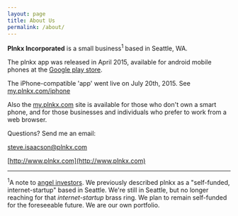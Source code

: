 ```yaml
---
layout: page
title: About Us
permalink: /about/
---
```



**Plnkx Incorporated** is a small business<sup>1</sup> based in Seattle, WA.

The plnkx app was released in April 2015, available for android
mobile phones at the [Google play
store](https://play.google.com/store/search?q=plnkx).

The iPhone-compatible 'app' went live on July 20th, 2015.
See [my.plnkx.com/iphone](http://my.plnkx.com/iphone)


Also the [my.plnkx.com](http://my.plnkx.com) site is available for
those who don't own a smart phone, and for those businesses and
individuals who prefer to work from a web browser.

Questions? Send me an email:

steve.isaacson@plnkx.com

[http://www.plnkx.com](http://www.plnkx.com)


----

<sup>1</sup>A note to [angel investors](https://en.wikipedia.org/wiki/Angel_investor). We previously described plnkx as a
"self-funded, internet-startup" based in Seattle. We're still in
Seattle, but no longer reaching for that *internet-startup*
brass ring. We plan to remain self-funded for the foreseeable future.
We are our own portfolio.
